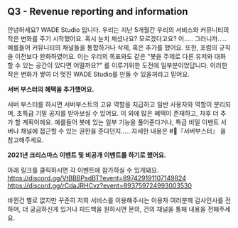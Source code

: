 ## Q3 - Revenue reporting and information

안녕하세요? WADE Studio 입니다.
우리는 지난 5개월간 우리의 서비스와 커뮤니티의 작은 변화를 주기 시작했어요. 혹시 눈치 채셨나요?
모르겠다고요? 어..... 그러니까..... 예를들어 커뮤니티의 채널들을 통합하거나 삭제, 혹은 추가를 했어요. 또한, 포럼의 규칙을 이전보다 완화하였어요. 이는 우리의 목표와도 같은 "봇을 주제로 다른 유저와 대화할 수 있는 공간이 있다면 어떨까요?" 를 이루기위한 도전에 일부분이었답니다. 이러한 작은 변화가 쌓여 더 멋진 WADE Studio를 만들 수 있을꺼라고 믿어요.

**서버 부스터의 혜택을 추가했어요.**

서버 부스터를 하시면 서버부스트의 고유 역할을 지급하고 일반 사용자와 역할이 분리되며, 초특급 기밀 공지를 받아보실 수 있어요.
이 외에 많은 혜택이 존재하고, 차후 더 추가 할 계획이에요. 예를들어 봇에 있는 일부 기능을 풀어준다거나, 특급 비밀 이벤트 서버나 채널에 접근할 수 있는 권한을 준다던지..... 자세한 내용은 #:tada:『서버부스터』 을 참고해주세요.

**2021년 크리스마스 이벤트 및 비공개 이벤트를 하기로 했어요.**

아래 링크를 클릭하시면 각 이벤트에 참가하실 수 있게돼요.
https://discord.gg/VtBBBPsdBT?event=897429191107149824
https://discord.gg/rCdaJRHCvz?event=893759724993003530

바뀐건 별로 없지만 꾸준히 저희 서비스를 이용해주시는 이용자 여러분께 감사인사를 전하며, 더 궁금하신게 있거나 피드백을 원하시면 문의, 건의 채널을 통해 내용을 전해주세요.

